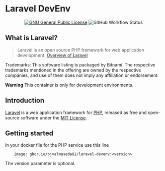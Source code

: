 # Laravel DevEnv

<div align="center">

[![GNU General Public License](https://img.shields.io/badge/license-GPL%20v3-blue.svg?style=flat-rounded)](http://www.gnu.org/licenses/gpl-3.0.en.html) ![GitHub Workflow Status](https://img.shields.io/github/workflow/status/bjvalmaseda92/laravel-devenv/Docker?logo=github)

</div>

## What is Laravel?

> Laravel is an open source PHP framework for web application development. 
[Overview of Laravel](https://laravel.com/)

Trademarks: This software listing is packaged by Bitnami. The respective trademarks mentioned in the offering are owned by the respective companies, and use of them does not imply any affiliation or endorsement.

**Warning** This container is only for development environments.

## Introduction

[Laravel](https://laravel.com/) is a web application framework for [PHP](https://php.net), released as free and open-source software under the [MIT License](https://opensource.org/licenses/MIT).


## Getting started

In your docker file for the PHP service use this line

        image: ghcr.io/bjvalmaseda92/laravel-devenv:<version>

The version parameter is optional.
